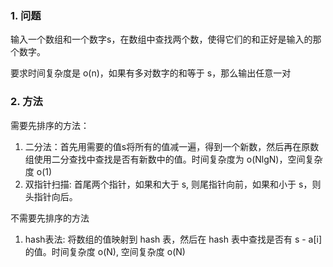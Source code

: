 ### 1. 问题
输入一个数组和一个数字s，在数组中查找两个数，使得它们的和正好是输入的那个数字。

要求时间复杂度是 o(n)，如果有多对数字的和等于 s，那么输出任意一对

### 2. 方法

需要先排序的方法：
1. 二分法：首先用需要的值s将所有的值减一遍，得到一个新数，然后再在原数组使用二分查找中查找是否有新数中的值。时间复杂度为 o(NlgN)，空间复杂度 o(1)
2. 双指针扫描: 首尾两个指针，如果和大于 s, 则尾指针向前，如果和小于 s，则头指针向后。

不需要先排序的方法
1. hash表法: 将数组的值映射到 hash 表，然后在 hash 表中查找是否有 s - a[i] 的值。时间复杂度 o(N), 空间复杂度 o(N)

